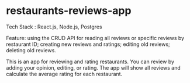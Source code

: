 ﻿# restaurants-reviews-app
Tech Stack : React.js, Node.js, Postgres

Feature: using the CRUD API for reading all reviews or specific reviews by restaurant ID; creating new reviews and ratings; editing old reviews; deleting old reviews.

This is an app for reviewing and rating restaurants. You can review by adding your opinion, editing, or rating. The app will show all reviews and calculate the average rating for each restaurant.
